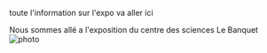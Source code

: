 toute l'information sur l'expo va aller ici




Nous sommes allé a l'exposition du centre des sciences Le Banquet
![photo](nom_banquet.png)
